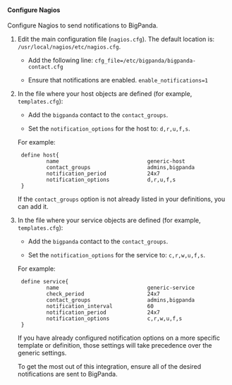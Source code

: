 #### Configure Nagios

Configure Nagios to send notifications to BigPanda.

1. Edit the main configuration file (`nagios.cfg`). The default location is: `/usr/local/nagios/etc/nagios.cfg`.

    * Add the following line: `cfg_file=/etc/bigpanda/bigpanda-contact.cfg`

    * Ensure that notifications are enabled. `enable_notifications=1`

2. In the file where your host objects are defined (for example, `templates.cfg`):

    * Add the `bigpanda` contact to the `contact_groups`.

    * Set the `notification_options` for the host to: `d,r,u,f,s`.

    For example:

        define host{
                name                            generic-host
                contact_groups                  admins,bigpanda
                notification_period             24x7
                notification_options            d,r,u,f,s
        }

    If the `contact_groups` option is not already listed in your definitions, you can add it.

3. In the file where your service objects are defined (for example, `templates.cfg`):

    * Add the `bigpanda` contact to the `contact_groups`.

    * Set the `notification_options` for the service to: `c,r,w,u,f,s`.

    For example:

        define service{
                name                            generic-service
                check_period                    24x7
                contact_groups                  admins,bigpanda
                notification_interval           60
                notification_period             24x7
                notification_options            c,r,w,u,f,s
        }

    If you have already configured notification options on a more specific template or definition, those settings will take precedence over the generic settings.

    To get the most out of this integration, ensure all of the desired notifications are sent to BigPanda.